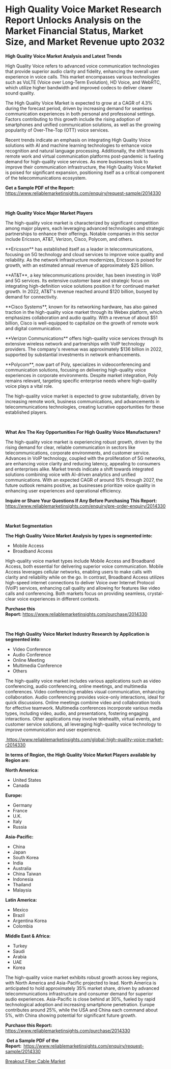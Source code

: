 <p><h1>High Quality Voice Market Research Report Unlocks Analysis on the Market Financial Status, Market Size, and Market Revenue upto 2032</h1></p><p><strong>High Quality Voice Market Analysis and Latest Trends</strong></p>
<p><p>High Quality Voice refers to advanced voice communication technologies that provide superior audio clarity and fidelity, enhancing the overall user experience in voice calls. This market encompasses various technologies such as VoLTE (Voice over Long-Term Evolution), HD Voice, and WebRTC, which utilize higher bandwidth and improved codecs to deliver clearer sound quality.</p><p>The High Quality Voice Market is expected to grow at a CAGR of 4.3% during the forecast period, driven by increasing demand for seamless communication experiences in both personal and professional settings. Factors contributing to this growth include the rising adoption of smartphones and unified communication solutions, as well as the growing popularity of Over-The-Top (OTT) voice services.</p><p>Recent trends indicate an emphasis on integrating High Quality Voice solutions with AI and machine learning technologies to enhance voice recognition and natural language processing. Additionally, the shift towards remote work and virtual communication platforms post-pandemic is fueling demand for high-quality voice services. As more businesses look to improve their communication infrastructure, the High Quality Voice Market is poised for significant expansion, positioning itself as a critical component of the telecommunications ecosystem.</p></p>
<p><strong>Get a Sample PDF of the Report:&nbsp;</strong> <a href="https://www.reliablemarketinsights.com/enquiry/request-sample/2014330?utm_campaign=2135&utm_medium=2&utm_source=Github&utm_content=ia&utm_term=15022025&utm_id=high-quality-voice">https://www.reliablemarketinsights.com/enquiry/request-sample/2014330</a></p>
<p>&nbsp;</p>
<p><strong>High Quality Voice Major Market Players</strong></p>
<p><p>The high-quality voice market is characterized by significant competition among major players, each leveraging advanced technologies and strategic partnerships to enhance their offerings. Notable companies in this sector include Ericsson, AT&T, Verizon, Cisco, Polycom, and others.</p><p>**Ericsson** has established itself as a leader in telecommunications, focusing on 5G technology and cloud services to improve voice quality and reliability. As the network infrastructure modernizes, Ericsson is poised for growth, with an estimated annual revenue of approximately $25 billion.</p><p>**AT&T**, a key telecommunications provider, has been investing in VoIP and 5G services. Its extensive customer base and strategic focus on integrating high-definition voice solutions position it for continued market growth. In 2022, AT&T's revenue reached around $120 billion, buoyed by demand for connectivity.</p><p>**Cisco Systems**, known for its networking hardware, has also gained traction in the high-quality voice market through its Webex platform, which emphasizes collaboration and audio quality. With a revenue of about $51 billion, Cisco is well-equipped to capitalize on the growth of remote work and digital communication.</p><p>**Verizon Communications** offers high-quality voice services through its extensive wireless network and partnerships with VoIP technology providers. The company's revenue was approximately $136 billion in 2022, supported by substantial investments in network enhancements.</p><p>**Polycom**, now part of Poly, specializes in videoconferencing and communication solutions, focusing on delivering high-quality voice experiences in corporate environments. Despite market integration, Poly remains relevant, targeting specific enterprise needs where high-quality voice plays a vital role. </p><p>The high-quality voice market is expected to grow substantially, driven by increasing remote work, business communications, and advancements in telecommunications technologies, creating lucrative opportunities for these established players.</p></p>
<p>&nbsp;</p>
<p><strong>What Are The Key Opportunities For High Quality Voice Manufacturers?</strong></p>
<p><p>The high-quality voice market is experiencing robust growth, driven by the rising demand for clear, reliable communication in sectors like telecommunications, corporate environments, and customer service. Advances in VoIP technology, coupled with the proliferation of 5G networks, are enhancing voice clarity and reducing latency, appealing to consumers and enterprises alike. Market trends indicate a shift towards integrated solutions combining voice with AI-driven analytics and unified communications. With an expected CAGR of around 15% through 2027, the future outlook remains positive, as businesses prioritize voice quality in enhancing user experiences and operational efficiency.</p></p>
<p><strong>Inquire or Share Your Questions If Any Before Purchasing This Report:</strong> <a href="https://www.reliablemarketinsights.com/enquiry/pre-order-enquiry/2014330?utm_campaign=2135&utm_medium=2&utm_source=Github&utm_content=ia&utm_term=15022025&utm_id=high-quality-voice">https://www.reliablemarketinsights.com/enquiry/pre-order-enquiry/2014330</a></p>
<p>&nbsp;</p>
<p><strong>Market Segmentation</strong></p>
<p><strong>The High Quality Voice Market Analysis by types is segmented into:</strong></p>
<p><ul><li>Mobile Access</li><li>Broadband Access</li></ul></p>
<p><p>High-quality voice market types include Mobile Access and Broadband Access, both essential for delivering superior voice communication. Mobile Access leverages cellular networks, enabling users to make calls with clarity and reliability while on the go. In contrast, Broadband Access utilizes high-speed internet connections to deliver Voice over Internet Protocol (VoIP) services, enhancing call quality and allowing for features like video calls and conferencing. Both markets focus on providing seamless, crystal-clear voice experiences in different contexts.</p></p>
<p><strong>Purchase this Report:&nbsp;</strong><a href="https://www.reliablemarketinsights.com/purchase/2014330?utm_campaign=2135&utm_medium=2&utm_source=Github&utm_content=ia&utm_term=15022025&utm_id=high-quality-voice">https://www.reliablemarketinsights.com/purchase/2014330</a></p>
<p>&nbsp;</p>
<p><strong>The High Quality Voice Market Industry Research by Application is segmented into:</strong></p>
<p><ul><li>Video Conference</li><li>Audio Conference</li><li>Online Meeting</li><li>Multimedia Conference</li><li>Others</li></ul></p>
<p><p>The high-quality voice market includes various applications such as video conferencing, audio conferencing, online meetings, and multimedia conferences. Video conferencing enables visual communication, enhancing collaboration. Audio conferencing provides voice-only interactions, ideal for quick discussions. Online meetings combine video and collaboration tools for effective teamwork. Multimedia conferences incorporate various media types, including video, audio, and presentations, fostering engaging interactions. Other applications may involve telehealth, virtual events, and customer service solutions, all leveraging high-quality voice technology to improve communication and user experience.</p></p>
<p><a href="https://www.reliablemarketinsights.com/global-high-quality-voice-market-r2014330?utm_campaign=2135&utm_medium=2&utm_source=Github&utm_content=ia&utm_term=15022025&utm_id=high-quality-voice">&nbsp;https://www.reliablemarketinsights.com/global-high-quality-voice-market-r2014330</a></p>
<p><strong>In terms of Region, the High Quality Voice Market Players available by Region are:</strong></p>
<p>
    <p> <strong> North America: </strong>
        <ul>
            <li>United States</li>
            <li>Canada</li>
        </ul>
        </p> 
    <p> <strong> Europe: </strong>
        <ul>
            <li>Germany</li>
            <li>France</li>
            <li>U.K.</li>
            <li>Italy</li>
            <li>Russia</li>
        </ul>
        </p> 
    <p> <strong> Asia-Pacific: </strong>
        <ul>
            <li>China</li>
            <li>Japan</li>
            <li>South Korea</li>
            <li>India</li>
            <li>Australia</li>
            <li>China Taiwan</li>
            <li>Indonesia</li>
            <li>Thailand</li>
            <li>Malaysia</li>
        </ul>
        </p> 
    <p> <strong> Latin America: </strong>
        <ul>
            <li>Mexico</li>
            <li>Brazil</li>
            <li>Argentina Korea</li>
            <li>Colombia</li>
        </ul>
        </p> 
    <p> <strong> Middle East & Africa: </strong>
        <ul>
            <li>Turkey</li>
            <li>Saudi</li>
            <li>Arabia</li>
            <li>UAE</li>
            <li>Korea</li>
        </ul>
    </p>
    </p>
<p><p>The high-quality voice market exhibits robust growth across key regions, with North America and Asia-Pacific projected to lead. North America is anticipated to hold approximately 35% market share, driven by advanced telecommunications infrastructure and consumer demand for superior audio experiences. Asia-Pacific is close behind at 30%, fueled by rapid technological adoption and increasing smartphone penetration. Europe contributes around 25%, while the USA and China each command about 5%, with China showing potential for significant future growth.</p></p>
<p><strong>Purchase this Report: </strong><a href="https://www.reliablemarketinsights.com/purchase/2014330?utm_campaign=2135&utm_medium=2&utm_source=Github&utm_content=ia&utm_term=15022025&utm_id=high-quality-voice">https://www.reliablemarketinsights.com/purchase/2014330</a></p>
<p>&nbsp;<strong>Get a Sample PDF of the Report:&nbsp;&nbsp;</strong><a href="https://www.reliablemarketinsights.com/enquiry/request-sample/2014330?utm_campaign=2135&utm_medium=2&utm_source=Github&utm_content=ia&utm_term=15022025&utm_id=high-quality-voice">https://www.reliablemarketinsights.com/enquiry/request-sample/2014330</a></p>
<p><strong></strong></p>
<p><p><a href="https://github.com/AshikRahman991/Market-Research-Report-List-1/blob/main/breakout-fiber-cable-market.md?utm_campaign=2135&utm_medium=2&utm_source=Github&utm_content=ia&utm_term=15022025&utm_id=high-quality-voice">Breakout Fiber Cable Market</a></p></p>